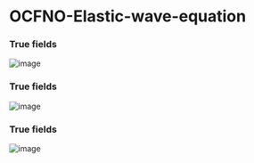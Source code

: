 # OCFNO-Elastic-wave-equation
### True fields
![image](https://github.com/Tianze1992/OCFNO-Elastic-wave-equation/blob/main/True.gif")
### True fields
![image](https://github.com/Tianze1992/OCFNO-Elastic-wave-equation/blob/main/Dp20.gif")
### True fields
![image](https://github.com/Tianze1992/OCFNO-Elastic-wave-equation/blob/main/Dp40.gif")
